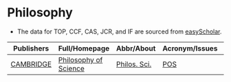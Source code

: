 # Philosophy

- The data for TOP, CCF, CAS, JCR, and IF are sourced from [easyScholar](https://www.easyscholar.cc/).

|Publishers|Full/Homepage|Abbr/About|Acronym/Issues|Period/DBLP|Top/Early|CCF|CAS|JCR|IF|Keywords/Google|
|-         |-            |-         |-             |-          |-        |-  |-  |-  |- |-              |
|[CAMBRIDGE](https://www.cambridge.org/universitypress)|[Philosophy of Science](https://www.cambridge.org/core/journals/philosophy-of-science)|[Philos. Sci.](https://www.cambridge.org/core/journals/philosophy-of-science/information/about-this-journal)|[POS](https://www.cambridge.org/core/journals/philosophy-of-science/all-issues)|1934 -|False||2|Q1|1.5|[Philosophy](https://www.google.com/search?q=Philosophy)|

